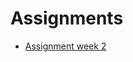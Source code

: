 # Assignments

* [Assignment week 2](https://github.com/MartijnKeizer/Assignments/blob/master/Assignment_week_2.ipynb)
